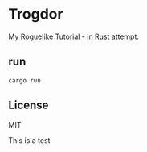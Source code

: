 # Trogdor

My [Roguelike Tutorial - in Rust](http://bfnightly.bracketproductions.com/rustbook/chapter_0.html) attempt.

## run

```
cargo run
```

## License

MIT

This is a test
